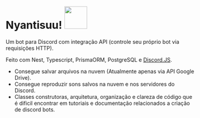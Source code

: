 # Nyantisuu! <img width="60px" src="https://i.imgur.com/k4Fu7T3.gif">
Um bot para Discord com integração API (controle seu próprio bot via requisições HTTP). 

Feito com Nest, Typescript, PrismaORM, PostgreSQL e [Discord.JS](https://discord.js.org).
- Consegue salvar arquivos na nuvem (Atualmente apenas via API Google Drive).
- Consegue reproduzir sons salvos na nuvem e nos servidores do Discord.
- Classes construtoras, arquitetura, organização e clareza de código que é dificil encontrar em tutoriais e documentação relacionados a criação de discord bots.

